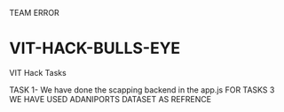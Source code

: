 TEAM ERROR

# VIT-HACK-BULLS-EYE



VIT Hack Tasks

TASK 1- We have done the scapping backend in the app.js
FOR TASKS 3 WE HAVE USED ADANIPORTS DATASET AS REFRENCE


